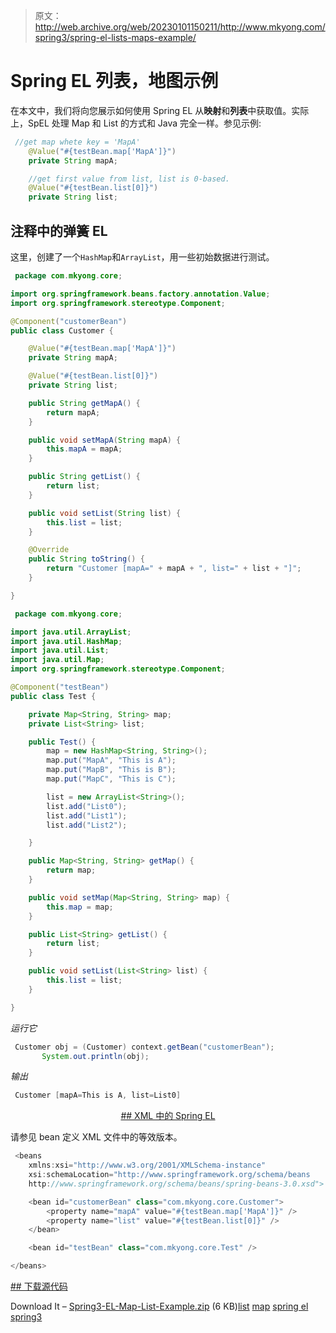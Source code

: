 > 原文：<http://web.archive.org/web/20230101150211/http://www.mkyong.com/spring3/spring-el-lists-maps-example/>

# Spring EL 列表，地图示例

在本文中，我们将向您展示如何使用 Spring EL 从**映射**和**列表**中获取值。实际上，SpEL 处理 Map 和 List 的方式和 Java 完全一样。参见示例:

```java
 //get map whete key = 'MapA'
	@Value("#{testBean.map['MapA']}")
	private String mapA;

	//get first value from list, list is 0-based.
	@Value("#{testBean.list[0]}")
	private String list; 
```

## 注释中的弹簧 EL

这里，创建了一个`HashMap`和`ArrayList`，用一些初始数据进行测试。

```java
 package com.mkyong.core;

import org.springframework.beans.factory.annotation.Value;
import org.springframework.stereotype.Component;

@Component("customerBean")
public class Customer {

	@Value("#{testBean.map['MapA']}")
	private String mapA;

	@Value("#{testBean.list[0]}")
	private String list;

	public String getMapA() {
		return mapA;
	}

	public void setMapA(String mapA) {
		this.mapA = mapA;
	}

	public String getList() {
		return list;
	}

	public void setList(String list) {
		this.list = list;
	}

	@Override
	public String toString() {
		return "Customer [mapA=" + mapA + ", list=" + list + "]";
	}

} 
```

```java
 package com.mkyong.core;

import java.util.ArrayList;
import java.util.HashMap;
import java.util.List;
import java.util.Map;
import org.springframework.stereotype.Component;

@Component("testBean")
public class Test {

	private Map<String, String> map;
	private List<String> list;

	public Test() {
		map = new HashMap<String, String>();
		map.put("MapA", "This is A");
		map.put("MapB", "This is B");
		map.put("MapC", "This is C");

		list = new ArrayList<String>();
		list.add("List0");
		list.add("List1");
		list.add("List2");

	}

	public Map<String, String> getMap() {
		return map;
	}

	public void setMap(Map<String, String> map) {
		this.map = map;
	}

	public List<String> getList() {
		return list;
	}

	public void setList(List<String> list) {
		this.list = list;
	}

} 
```

*运行它*

```java
 Customer obj = (Customer) context.getBean("customerBean");
       System.out.println(obj); 
```

*输出*

```java
 Customer [mapA=This is A, list=List0] 
```

 <ins class="adsbygoogle" style="display:block; text-align:center;" data-ad-format="fluid" data-ad-layout="in-article" data-ad-client="ca-pub-2836379775501347" data-ad-slot="6894224149">## XML 中的 Spring EL

请参见 bean 定义 XML 文件中的等效版本。

```java
 <beans 
	xmlns:xsi="http://www.w3.org/2001/XMLSchema-instance"
	xsi:schemaLocation="http://www.springframework.org/schema/beans
	http://www.springframework.org/schema/beans/spring-beans-3.0.xsd">

	<bean id="customerBean" class="com.mkyong.core.Customer">
		<property name="mapA" value="#{testBean.map['MapA']}" />
		<property name="list" value="#{testBean.list[0]}" />
	</bean>

	<bean id="testBean" class="com.mkyong.core.Test" />

</beans> 
```

 <ins class="adsbygoogle" style="display:block" data-ad-client="ca-pub-2836379775501347" data-ad-slot="8821506761" data-ad-format="auto" data-ad-region="mkyongregion">## 下载源代码

Download It – [Spring3-EL-Map-List-Example.zip](http://web.archive.org/web/20190309055305/http://www.mkyong.com/wp-content/uploads/2011/06/Spring3-EL-Map-List-Example.zip) (6 KB)[list](http://web.archive.org/web/20190309055305/http://www.mkyong.com/tag/list/) [map](http://web.archive.org/web/20190309055305/http://www.mkyong.com/tag/map/) [spring el](http://web.archive.org/web/20190309055305/http://www.mkyong.com/tag/spring-el/) [spring3](http://web.archive.org/web/20190309055305/http://www.mkyong.com/tag/spring3/)







